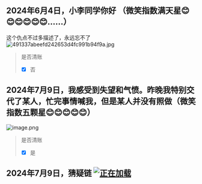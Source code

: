## 2024年6月4日，小李同学你好 （微笑指数满天星😊😊😊😊😊😊……）
这个仇点不过多描述了，永远忘不了
![491337abeefd242653d4fc991b94f9a.jpg](https://s2.loli.net/2024/07/08/TmrF3h6tDyNw8aq.jpg)
> 是否清账
> - [x] 否
## 2024年7月9日，我感受到失望和气愤。昨晚我特别交代了某人，忙完事情喊我，但是某人并没有照做（微笑指数五颗星😊😊😊😊😊）
![image.png](https://s2.loli.net/2024/07/09/VYok6Ctq5QbdHOZ.png)
> 是否清账
> - [x] 是
## 2024年7月9日，猜疑链 [![正在加载](https://s2.loli.net/2024/07/09/T3oWQhJ6A5pbzie.png)](https://chenxi0612.org/post/2024-nian-7-yue-9-ri-xia-wu-%EF%BC%8C-xin-ren-wei-ji-%EF%BC%9A-cong-yi-dun-fan-yin-fa-de-si-kao.html)
